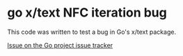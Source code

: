 # go x/text NFC iteration bug

This code was written to test a bug in Go's x/text package.

[Issue on the Go project issue tracker](https://github.com/golang/go/issues/73945)
